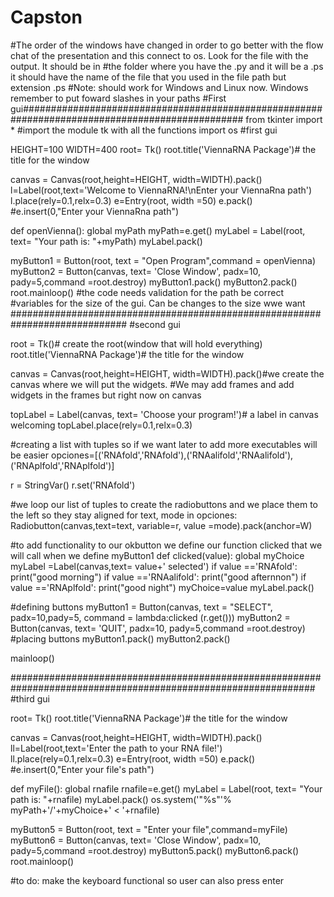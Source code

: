 # Capston
#The order of the windows have changed in order to go better with the flow chat of the presentation and this connect to os. Look for the file with the output. It should be in 
#the folder where you have the .py and it will be a .ps it should have the name of the file that you used in the file path but extension .ps
#Note: should work for Windows and Linux now. Windows remember to put foward slashes in your paths
#First gui################################################################################################
from tkinter import * #import the module tk with all the functions
import os
#first gui

HEIGHT=100
WIDTH=400
root= Tk()
root.title('ViennaRNA Package')# the title for the window

canvas = Canvas(root,height=HEIGHT, width=WIDTH).pack()
l=Label(root,text='Welcome to ViennaRNA!\nEnter your ViennaRna path')
l.place(rely=0.1,relx=0.3)
e=Entry(root, width =50)
e.pack()
#e.insert(0,"Enter your ViennaRna path")

def openVienna():
    global myPath
    myPath=e.get()
    myLabel = Label(root, text= "Your path is: "+myPath)
    myLabel.pack()
   
    
myButton1 = Button(root, text = "Open Program",command = openVienna)
myButton2 = Button(canvas, text= 'Close Window', padx=10, pady=5,command =root.destroy)
myButton1.pack()
myButton2.pack()
root.mainloop()
#the code needs validation for the path be correct
#variables for the size of the gui. Can be changes to the size wwe want
#############################################################################
#second gui

root = Tk()# create the root(window that will hold everything)
root.title('ViennaRNA Package')# the title for the window

canvas = Canvas(root,height=HEIGHT, width=WIDTH).pack()#we create the canvas where we will put the widgets.
#We may add frames and add widgets in the frames but right now on canvas

topLabel = Label(canvas, text= 'Choose your program!')# a label in canvas welcoming
topLabel.place(rely=0.1,relx=0.3)

#creating a list with tuples so if we want later to add more executables will be easier
opciones=[('RNAfold','RNAfold'),('RNAalifold','RNAalifold'),('RNAplfold','RNAplfold')]

r = StringVar()
r.set('RNAfold')


#we loop our list of tuples to create the radiobuttons and we place them to the left so they stay aligned
for text, mode in opciones:
    Radiobutton(canvas,text=text, variable=r, value =mode).pack(anchor=W)

#to add functionality to our okbutton we define our function clicked that we will call when we define myButton1
def clicked(value):
    global myChoice
    myLabel =Label(canvas,text= value+' selected')
    if value =='RNAfold':
        print("good morning")
    if value =='RNAalifold':
        print("good afternnon")
    if value =='RNAplfold':
        print("good night")
    myChoice=value
    myLabel.pack()
    
#defining buttons
myButton1 = Button(canvas, text = "SELECT", padx=10,pady=5, command = lambda:clicked (r.get()))
myButton2 = Button(canvas, text= 'QUIT', padx=10, pady=5,command =root.destroy)
#placing buttons
myButton1.pack()
myButton2.pack()

mainloop()

###############################################################################################################
#third gui

root= Tk()
root.title('ViennaRNA Package')# the title for the window

canvas = Canvas(root,height=HEIGHT, width=WIDTH).pack()
ll=Label(root,text='Enter the path to your RNA file!')
ll.place(rely=0.1,relx=0.3)
e=Entry(root, width =50)
e.pack()
#e.insert(0,"Enter your file's path")

def myFile():
    global rnafile
    rnafile=e.get()
    myLabel = Label(root, text= "Your path is: "+rnafile)
    myLabel.pack()
    os.system('"%s"'% myPath+'/'+myChoice+' < '+rnafile)

myButton5 = Button(root, text = "Enter your file",command=myFile)
myButton6 = Button(canvas, text= 'Close Window', padx=10, pady=5,command =root.destroy)
myButton5.pack()
myButton6.pack()
root.mainloop()

#to do: make the keyboard functional so user can also press enter


